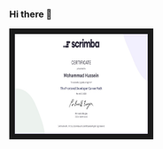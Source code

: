 ### Hi there 👋

<a href="https://scrimba.com/certificate/uNby3at5/gfrontend
" target="_blank"><img src="https://github.com/mhmdhussein377/mhmdhussein377/blob/main/Web%20capture_10-4-2023_184042_.jpeg" 
alt="IMAGE ALT TEXT HERE" width="240" height="180" border="10" />
</a>


